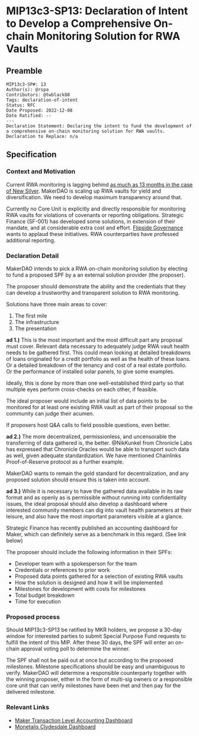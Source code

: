 # MIP13c3-SP13: Declaration of Intent to Develop a Comprehensive On-chain Monitoring Solution for RWA Vaults

## Preamble

```
MIP13c3-SP#: 13
Author(s): @rspa
Contributors: @twblack88
Tags: declaration-of-intent
Status: RFC
Date Proposed: 2022-12-08
Date Ratified: --
---
Declaration Statement: Declaring the intent to fund the development of a comprehensive on-chain monitoring solution for RWA vaults.
Declaration to Replace: n/a
```

## Specification

### Context and Motivation

Current RWA monitoring is lagging behind [as much as 13 months in the case of New Silver](https://docs.google.com/spreadsheets/d/12VwbP0UxdL7Ck38SnwC-Ok8Pjo1O2F1Ryrf9gv7Mp88/edit#gid=1553817594). MakerDAO is scaling up RWA vaults for yield and diversification. We need to develop maximum transparency around that.

Currently no Core Unit is explicitly and directly responsible for monitoring RWA vaults for violations of covenants or reporting obligations. Strategic Finance (SF-001) has developed some solutions, in extension of their mandate, and at considerable extra cost and effort. [Flipside Governance](https://forum.makerdao.com/t/flipside-crypto-delegate-platform/13456) wants to applaud these initiatives. RWA counterparties have professed additional reporting.

### Declaration Detail

MakerDAO intends to pick a RWA on-chain monitoring solution by electing to fund a proposed SPF by a an external solution provider (the proposer).

The proposer should demonstrate the ability and the credentials that they can develop a trustworthy and transparent solution to RWA monitoring.

Solutions have three main areas to cover:

1. The first mile
2. The infrastructure
3. The presentation

**ad 1.)** This is the most important and the most difficult part any proposal must cover. Relevant data necessary to adequately judge RWA vault health needs to be gathered first. This could mean looking at detailed breakdowns of loans originated for a credit portfolio as well as the health of these loans. Or a detailed breakdown of the tenancy and cost of a real estate portfolio. Or the performance of installed solar panels, to give some examples.

Ideally, this is done by more than one well-established third party so that multiple eyes perform cross-checks on each other, if feasible.

The ideal proposer would include an initial list of data points to be monitored for at least one existing RWA vault as part of their proposal so the community can judge their acumen. 

If proposers host Q&A calls to field possible questions, even better.

**ad 2.)** The more decentralized, permissionless, and uncensorable the transferring of data gathered is, the better. @NikKunkel from Chronicle Labs has expressed that Chronicle Oracles would be able to transport such data as well, given adequate standardization. We have mentioned Chainlinks Proof-of-Reserve protocol as a further example.

MakerDAO wants to remain the gold standard for decentralization, and any proposed solution should ensure this is taken into account.

**ad 3.)** While it is necessary to have the gathered data available in its raw format and as openly as is permissible without running into confidentiality issues, the ideal proposal should also develop a dashboard where interested community members can dig into vault health parameters at their leisure, and also have the most important parameters visible at a glance.

Strategic Finance has recently published an accounting dashboard for Maker, which can definitely serve as a benchmark in this regard. (See link below) 

The proposer should include the following information in their SPFs:

- Developer team with a spokesperson for the team
- Credentials or references to prior work
- Proposed data points gathered for a selection of existing RWA vaults
- How the solution is designed and how it will be implemented
- Milestones for development with costs for milestones
- Total budget breakdown
- Time for execution


### Proposed process

Should MIP13c3-SP13 be ratified by MKR holders, we propose a 30-day window for interested parties to submit Special Purpose Fund requests to fulfill the intent of this MIP. After these 30 days, the SPF will enter an on-chain approval voting poll to determine the winner.

The SPF shall not be paid out at once but according to the proposed milestones. Milestone specifications should be easy and unambiguous to verify. MakerDAO will determine a responsible counterparty together with the winning proposer, either in the form of multi-sig owners or a responsible core unit that can verify milestones have been met and then pay for the delivered milestone.

### Relevant Links

- [Maker Transaction Level Accounting Dashboard](https://forum.makerdao.com/t/maker-transaction-level-accounting-dashboard/19143)
- [Monetalis Clydesdale Dashboard](https://dune.com/SebVentures/makerdao-mip65)
